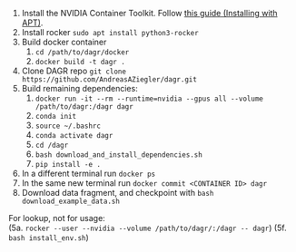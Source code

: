 1. Install the NVIDIA Container Toolkit. Follow [this guide (Installing with APT)](https://docs.nvidia.com/datacenter/cloud-native/container-toolkit/latest/install-guide.html).
2. Install rocker `sudo apt install python3-rocker`
3. Build docker container
    1. `cd /path/to/dagr/docker`
    2. `docker build -t dagr .`
4. Clone DAGR repo `git clone https://github.com/AndreasAZiegler/dagr.git`
5. Build remaining dependencies:
    1. `docker run -it --rm --runtime=nvidia --gpus all --volume /path/to/dagr:/dagr dagr`
    2. `conda init`
    3. `source ~/.bashrc`
    4. `conda activate dagr`
    5. `cd /dagr`
    6. `bash download_and_install_dependencies.sh`
    7. `pip install -e .`
6. In a different terminal run `docker ps`
7. In the same new terminal run `docker commit <CONTAINER ID> dagr`
8. Download data fragment, and checkpoint with `bash download_example_data.sh`



For lookup, not for usage:\
(5a. `rocker --user --nvidia --volume /path/to/dagr/:/dagr -- dagr`)
(5f. `bash install_env.sh`)
